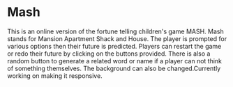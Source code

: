 # Mash
This is an online version of the fortune telling children's game MASH. Mash stands for Mansion Apartment Shack and House. The player is prompted for various options then their future is predicted. Players can restart the game or redo their future by clicking on the buttons provided. There is also a random button to generate a related word or name if a player can not think of something themselves. The background can also be changed.Currently working on making it responsive.
